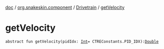 [doc](../../index.md) / [org.snakeskin.component](../index.md) / [Drivetrain](index.md) / [getVelocity](./get-velocity.md)

# getVelocity

`abstract fun getVelocity(pidIdx: `[`Int`](https://kotlinlang.org/api/latest/jvm/stdlib/kotlin/-int/index.html)` = CTREConstants.PID_IDX): `[`Double`](https://kotlinlang.org/api/latest/jvm/stdlib/kotlin/-double/index.html)